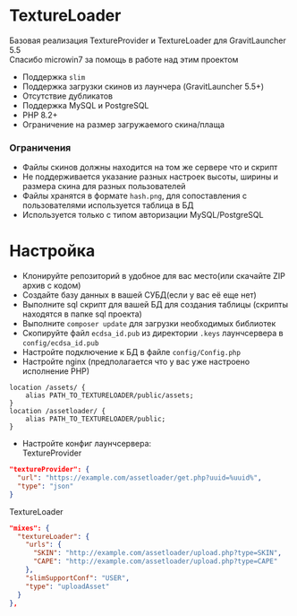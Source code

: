 # TextureLoader

Базовая реализация TextureProvider и TextureLoader для GravitLauncher 5.5  
Спасибо microwin7 за помощь в работе над этим проектом  

- Поддержка `slim`
- Поддержка загрузки скинов из лаунчера (GravitLauncher 5.5+)
- Отсутствие дубликатов
- Поддержка MySQL и PostgreSQL
- PHP 8.2+
- Ограничение на размер загружаемого скина/плаща

### Ограничения

- Файлы скинов должны находится на том же сервере что и скрипт
- Не поддерживается указание разных настроек высоты, ширины и размера скина для разных пользователей
- Файлы хранятся в формате `hash.png`, для сопоставления с пользователями используется таблица в БД
- Используется только с типом авторизации MySQL/PostgreSQL

# Настройка

- Клонируйте репозиторий в удобное для вас место(или скачайте ZIP архив с кодом)
- Создайте базу данных в вашей СУБД(если у вас её еще нет)
- Выполните sql скрипт для вашей БД для создания таблицы (скрипты находятся в папке sql проекта)
- Выполните `composer update` для загрузки необходимых библиотек
- Скопируйте файл `ecdsa_id.pub` из директории `.keys` лаунчсервера в `config/ecdsa_id.pub`
- Настройте подключение к БД в файле `config/Config.php`
- Настройте nginx (предполагается что у вас уже настроено исполнение PHP)
```nginx
location /assets/ {
    alias PATH_TO_TEXTURELOADER/public/assets;
}
location /assetloader/ {
    alias PATH_TO_TEXTURELOADER/public;
}
```
- Настройте конфиг лаунчсервера:  
TextureProvider
```json
"textureProvider": {
  "url": "https://example.com/assetloader/get.php?uuid=%uuid%",
  "type": "json"
}
```
TextureLoader
```json
"mixes": {
  "textureLoader": {
    "urls": {
      "SKIN": "http://example.com/assetloader/upload.php?type=SKIN",
      "CAPE": "http://example.com/assetloader/upload.php?type=CAPE"
    },
    "slimSupportConf": "USER",
    "type": "uploadAsset"
  }
},
```

